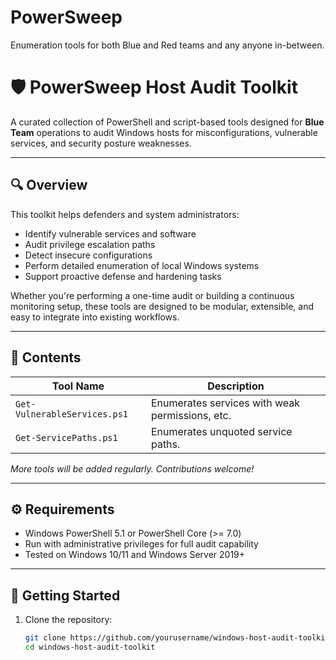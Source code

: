 # PowerSweep
Enumeration tools for both Blue and Red teams and any anyone in-between. 

# 🛡️ PowerSweep Host Audit Toolkit

A curated collection of PowerShell and script-based tools designed for **Blue Team** operations to audit Windows hosts for misconfigurations, vulnerable services, and security posture weaknesses.

---

## 🔍 Overview

This toolkit helps defenders and system administrators:

- Identify vulnerable services and software
- Audit privilege escalation paths
- Detect insecure configurations
- Perform detailed enumeration of local Windows systems
- Support proactive defense and hardening tasks

Whether you're performing a one-time audit or building a continuous monitoring setup, these tools are designed to be modular, extensible, and easy to integrate into existing workflows.

---

## 📂 Contents

| Tool Name             | Description                                                              |
|----------------------|---------------------------------------------------------------------------|
| `Get-VulnerableServices.ps1` | Enumerates services with  weak permissions, etc.                  |
| `Get-ServicePaths.ps1`       | Enumerates unquoted service paths.                                |


*More tools will be added regularly. Contributions welcome!*

---

## ⚙️ Requirements

- Windows PowerShell 5.1 or PowerShell Core (>= 7.0)
- Run with administrative privileges for full audit capability
- Tested on Windows 10/11 and Windows Server 2019+

---

## 🚀 Getting Started

1. Clone the repository:
   ```bash
   git clone https://github.com/yourusername/windows-host-audit-toolkit.git
   cd windows-host-audit-toolkit
